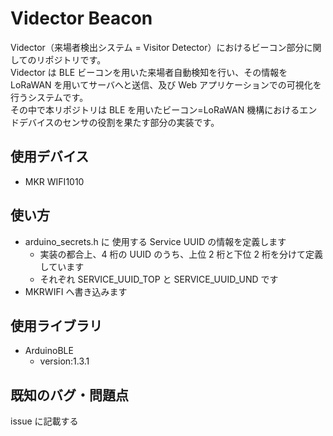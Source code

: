 # Vidector Beacon

Vidector（来場者検出システム = Visitor Detector）におけるビーコン部分に関してのリポジトリです。  
Vidector は BLE ビーコンを用いた来場者自動検知を行い、その情報を LoRaWAN を用いてサーバへと送信、及び Web アプリケーションでの可視化を行うシステムです。  
その中で本リポジトリは BLE を用いたビーコン=LoRaWAN 機構におけるエンドデバイスのセンサの役割を果たす部分の実装です。

## 使用デバイス

- MKR WIFI1010

## 使い方

- arduino_secrets.h に 使用する Service UUID の情報を定義します
  - 実装の都合上、4 桁の UUID のうち、上位 2 桁と下位 2 桁を分けて定義しています
  - それぞれ SERVICE_UUID_TOP と SERVICE_UUID_UND です
- MKRWIFI へ書き込みます

## 使用ライブラリ

- ArduinoBLE
  - version:1.3.1

## 既知のバグ・問題点

issue に記載する
